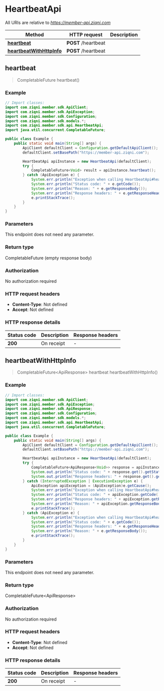 # HeartbeatApi

All URIs are relative to *https://member-api.ziqni.com*

| Method | HTTP request | Description |
|------------- | ------------- | -------------|
| [**heartbeat**](HeartbeatApi.md#heartbeat) | **POST** /heartbeat |  |
| [**heartbeatWithHttpInfo**](HeartbeatApi.md#heartbeatWithHttpInfo) | **POST** /heartbeat |  |



## heartbeat

> CompletableFuture<Void> heartbeat()



### Example

```java
// Import classes:
import com.ziqni.member.sdk.ApiClient;
import com.ziqni.member.sdk.ApiException;
import com.ziqni.member.sdk.Configuration;
import com.ziqni.member.sdk.models.*;
import com.ziqni.member.sdk.api.HeartbeatApi;
import java.util.concurrent.CompletableFuture;

public class Example {
    public static void main(String[] args) {
        ApiClient defaultClient = Configuration.getDefaultApiClient();
        defaultClient.setBasePath("https://member-api.ziqni.com");

        HeartbeatApi apiInstance = new HeartbeatApi(defaultClient);
        try {
            CompletableFuture<Void> result = apiInstance.heartbeat();
        } catch (ApiException e) {
            System.err.println("Exception when calling HeartbeatApi#heartbeat");
            System.err.println("Status code: " + e.getCode());
            System.err.println("Reason: " + e.getResponseBody());
            System.err.println("Response headers: " + e.getResponseHeaders());
            e.printStackTrace();
        }
    }
}
```

### Parameters

This endpoint does not need any parameter.

### Return type


CompletableFuture<void> (empty response body)

### Authorization

No authorization required

### HTTP request headers

- **Content-Type**: Not defined
- **Accept**: Not defined

### HTTP response details
| Status code | Description | Response headers |
|-------------|-------------|------------------|
| **200** | On receipt |  -  |

## heartbeatWithHttpInfo

> CompletableFuture<ApiResponse<Void>> heartbeat heartbeatWithHttpInfo()



### Example

```java
// Import classes:
import com.ziqni.member.sdk.ApiClient;
import com.ziqni.member.sdk.ApiException;
import com.ziqni.member.sdk.ApiResponse;
import com.ziqni.member.sdk.Configuration;
import com.ziqni.member.sdk.models.*;
import com.ziqni.member.sdk.api.HeartbeatApi;
import java.util.concurrent.CompletableFuture;

public class Example {
    public static void main(String[] args) {
        ApiClient defaultClient = Configuration.getDefaultApiClient();
        defaultClient.setBasePath("https://member-api.ziqni.com");

        HeartbeatApi apiInstance = new HeartbeatApi(defaultClient);
        try {
            CompletableFuture<ApiResponse<Void>> response = apiInstance.heartbeatWithHttpInfo();
            System.out.println("Status code: " + response.get().getStatusCode());
            System.out.println("Response headers: " + response.get().getHeaders());
        } catch (InterruptedException | ExecutionException e) {
            ApiException apiException = (ApiException)e.getCause();
            System.err.println("Exception when calling HeartbeatApi#heartbeat");
            System.err.println("Status code: " + apiException.getCode());
            System.err.println("Response headers: " + apiException.getResponseHeaders());
            System.err.println("Reason: " + apiException.getResponseBody());
            e.printStackTrace();
        } catch (ApiException e) {
            System.err.println("Exception when calling HeartbeatApi#heartbeat");
            System.err.println("Status code: " + e.getCode());
            System.err.println("Response headers: " + e.getResponseHeaders());
            System.err.println("Reason: " + e.getResponseBody());
            e.printStackTrace();
        }
    }
}
```

### Parameters

This endpoint does not need any parameter.

### Return type


CompletableFuture<ApiResponse<Void>>

### Authorization

No authorization required

### HTTP request headers

- **Content-Type**: Not defined
- **Accept**: Not defined

### HTTP response details
| Status code | Description | Response headers |
|-------------|-------------|------------------|
| **200** | On receipt |  -  |

